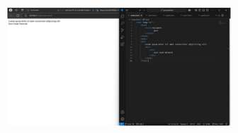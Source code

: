 ![image alt](https://github.com/banupriya1719/GUVITASKHTML/blob/50f735845b0954d0e0d7004a0bd7a813324d5045/Screenshot%202025-03-10%20213720.png)
